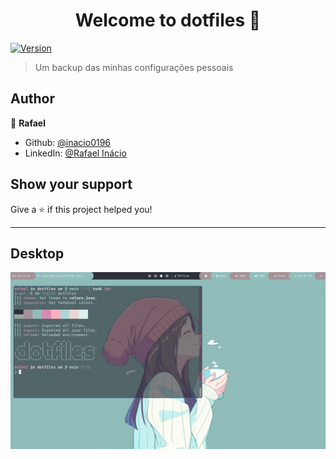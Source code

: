 <h1 align="center">Welcome to dotfiles 👋</h1>
<p>
  <a href="https://www.npmjs.com/package/dotfiles" target="_blank">
    <img alt="Version" src="https://img.shields.io/npm/v/dotfiles.svg">
  </a>
</p>

> Um backup das minhas configurações pessoais

## Author

👤 **Rafael**

* Github: [@inacio0196](https://github.com/inacio0196)
* LinkedIn: [@Rafael Inácio](https://www.linkedin.com/in/rafael-in%C3%A1cio-53a3ab1a2/)

## Show your support

Give a ⭐️ if this project helped you!

***

## Desktop

![desktop](./screenshots/desktop.png)